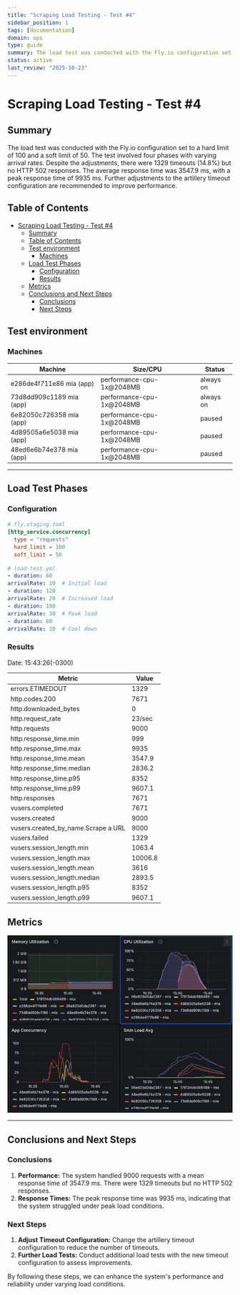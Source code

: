 ```yaml
---
title: "Scraping Load Testing - Test #4"
sidebar_position: 1
tags: [documentation]
domain: ops
type: guide
summary: The load test was conducted with the Fly.io configuration set to a hard limit of 100 and a soft limit of 50. The test involved four phases with varyin...
status: active
last_review: "2025-10-23"
---
```


# Scraping Load Testing - Test #4

## Summary

The load test was conducted with the Fly.io configuration set to a hard limit of 100 and a soft limit of 50. The test involved four phases with varying arrival rates. Despite the adjustments, there were 1329 timeouts (14.8%) but no HTTP 502 responses. The average response time was 3547.9 ms, with a peak response time of 9935 ms. Further adjustments to the artillery timeout configuration are recommended to improve performance.

## Table of Contents

- [Scraping Load Testing - Test #4](#scraping-load-testing---test-4)
  - [Summary](#summary)
  - [Table of Contents](#table-of-contents)
  - [Test environment](#test-environment)
    - [Machines](#machines)
  - [Load Test Phases](#load-test-phases)
    - [Configuration](#configuration)
    - [Results](#results)
  - [Metrics](#metrics)
  - [Conclusions and Next Steps](#conclusions-and-next-steps)
    - [Conclusions](#conclusions)
    - [Next Steps](#next-steps)

## Test environment
### Machines

| Machine | Size/CPU | Status |
|---|---|---|
| e286de4f711e86 mia (app) | performance-cpu-1x@2048MB | always on |
| 73d8dd909c1189 mia (app) | performance-cpu-1x@2048MB | always on |
| 6e82050c726358 mia (app) | performance-cpu-1x@2048MB | paused |
| 4d89505a6e5038 mia (app) | performance-cpu-1x@2048MB | paused |
| 48ed6e6b74e378 mia (app) | performance-cpu-1x@2048MB | paused |

---

## Load Test Phases

### Configuration

```toml
# fly.staging.toml
[http_service.concurrency]
  type = "requests"
  hard_limit = 100
  soft_limit = 50
```
```yml
# load-test.yml
- duration: 60
arrivalRate: 10  # Initial load
- duration: 120
arrivalRate: 20  # Increased load
- duration: 180
arrivalRate: 30  # Peak load
- duration: 60
arrivalRate: 10  # Cool down
```


### Results
Date: 15:43:26(-0300)

| Metric                                      | Value   |
|---------------------------------------------|---------|
| errors.ETIMEDOUT                            | 1329    |
| http.codes.200                              | 7671    |
| http.downloaded_bytes                       | 0       |
| http.request_rate                           | 23/sec  |
| http.requests                               | 9000    |
| http.response_time.min                      | 999     |
| http.response_time.max                      | 9935    |
| http.response_time.mean                     | 3547.9  |
| http.response_time.median                   | 2836.2  |
| http.response_time.p95                      | 8352    |
| http.response_time.p99                      | 9607.1  |
| http.responses                              | 7671    |
| vusers.completed                            | 7671    |
| vusers.created                              | 9000    |
| vusers.created_by_name.Scrape a URL         | 9000    |
| vusers.failed                               | 1329    |
| vusers.session_length.min                   | 1063.4  |
| vusers.session_length.max                   | 10006.8 |
| vusers.session_length.mean                  | 3616    |
| vusers.session_length.median                | 2893.5  |
| vusers.session_length.p95                   | 8352    |
| vusers.session_length.p99                   | 9607.1  |

## Metrics

![](./assets/metrics-test-4.png)

---

## Conclusions and Next Steps

### Conclusions
1. **Performance:** The system handled 9000 requests with a mean response time of 3547.9 ms. There were 1329 timeouts but no HTTP 502 responses.
2. **Response Times:** The peak response time was 9935 ms, indicating that the system struggled under peak load conditions.

### Next Steps
1. **Adjust Timeout Configuration:** Change the artillery timeout configuration to reduce the number of timeouts.
2. **Further Load Tests:** Conduct additional load tests with the new timeout configuration to assess improvements.

By following these steps, we can enhance the system's performance and reliability under varying load conditions.
